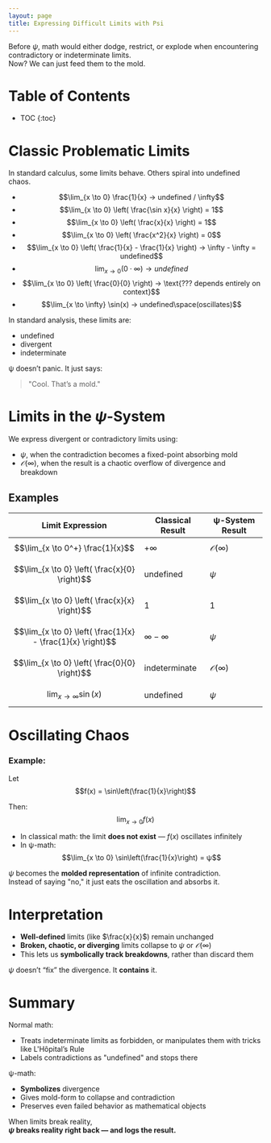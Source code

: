 ```yaml
---
layout: page
title: Expressing Difficult Limits with Psi
---
```


Before $ψ$, math would either dodge, restrict, or explode when encountering contradictory or indeterminate limits.  
Now? We can just feed them to the mold.

# Table of Contents
* TOC
{:toc}

# Classic Problematic Limits

In standard calculus, some limits behave. Others spiral into undefined chaos.

- $$\lim_{x \to 0} \frac{1}{x} → undefined / \infty$$
- $$\lim_{x \to 0} \left( \frac{\sin x}{x} \right) = 1$$  
- $$\lim_{x \to 0} \left( \frac{x}{x} \right) = 1$$  
- $$\lim_{x \to 0} \left( \frac{x^2}{x} \right) = 0$$  
- $$\lim_{x \to 0} \left( \frac{1}{x} - \frac{1}{x} \right) → \infty - \infty = undefined$$
- $$\lim_{x \to 0} \left( 0 \cdot \infty \right) → undefined$$
- $$\lim_{x \to 0} \left( \frac{0}{0} \right) → \text{??? depends entirely on context}$$ 
- $$\lim_{x \to \infty} \sin(x) → undefined\space(oscillates)$$

In standard analysis, these limits are:
- undefined
- divergent
- indeterminate

ψ doesn’t panic. It just says:  
> "Cool. That’s a mold."

# Limits in the $ψ$-System

We express divergent or contradictory limits using:

- $ψ$, when the contradiction becomes a fixed-point absorbing mold  
- $𝒪(∞)$, when the result is a chaotic overflow of divergence and breakdown

## Examples

| Limit Expression | Classical Result | ψ-System Result |
|------------------|------------------|-----------------|
| $$\lim_{x \to 0^+} \frac{1}{x}$$ | $+\infty$ | $𝒪(∞)$ |
| $$\lim_{x \to 0} \left( \frac{x}{0} \right)$$ | undefined | $ψ$ |
| $$\lim_{x \to 0} \left( \frac{x}{x} \right)$$ | $1$ | $1$ |
| $$\lim_{x \to 0} \left( \frac{1}{x} - \frac{1}{x} \right)$$ | $\infty - \infty$ | $ψ$ |
| $$\lim_{x \to 0} \left( \frac{0}{0} \right)$$ | indeterminate | $𝒪(∞)$ |
| $$\lim_{x \to \infty} \sin(x)$$ | undefined | $ψ$ |

# Oscillating Chaos

### Example:  
Let $$f(x) = \sin\left(\frac{1}{x}\right)$$

Then:
$$\lim_{x \to 0} f(x)$$

- In classical math: the limit **does not exist** — $f(x)$ oscillates infinitely
- In ψ-math:
  $$\lim_{x \to 0} \sin\left(\frac{1}{x}\right) = ψ$$

$ψ$ becomes the **molded representation** of infinite contradiction.  
Instead of saying "no," it just eats the oscillation and absorbs it.

# Interpretation

- **Well-defined** limits (like $\frac{x}{x}$) remain unchanged
- **Broken, chaotic, or diverging** limits collapse to $ψ$ or $𝒪(∞)$
- This lets us **symbolically track breakdowns**, rather than discard them

$ψ$ doesn’t “fix” the divergence. It **contains** it.

# Summary

Normal math:
- Treats indeterminate limits as forbidden, or manipulates them with tricks like L'Hôpital’s Rule
- Labels contradictions as "undefined" and stops there

ψ-math:
- **Symbolizes** divergence
- Gives mold-form to collapse and contradiction
- Preserves even failed behavior as mathematical objects

When limits break reality,  
**$ψ$ breaks reality right back — and logs the result.**